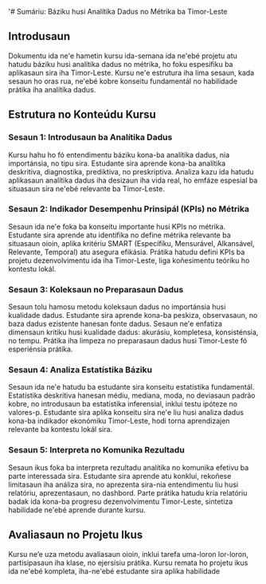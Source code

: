 '# Sumáriu: Báziku husi Analítika Dadus no Métrika ba Timor-Leste

## Introdusaun

Dokumentu ida ne'e hametin kursu ida-semana ida ne'ebé projetu atu hatudu báziku husi analítika dadus no métrika, ho foku espesífiku ba aplikasaun sira iha Timor-Leste. Kursu ne'e estrutura iha lima sesaun, kada sesaun ho oras rua, ne'ebé kobre konseitu fundamentál no habilidade prátika iha analítika dadus.

## Estrutura no Konteúdu Kursu

### Sesaun 1: Introdusaun ba Analítika Dadus

Kursu hahu ho fó entendimentu báziku kona-ba analítika dadus, nia importánsia, no tipu sira. Estudante sira aprende kona-ba analítika deskritiva, diagnostika, prediktiva, no preskriptiva. Analiza kazu ida hatudu aplikasaun analítika dadus iha desizaun iha vida real, ho emfáze espesial ba situasaun sira ne'ebé relevante ba Timor-Leste.

### Sesaun 2: Indikador Desempenhu Prinsipál (KPIs) no Métrika

Sesaun ida ne'e foka ba konseitu importante husi KPIs no métrika. Estudante sira aprende atu identifika no define métrika relevante ba situasaun oioin, aplika kritériu SMART (Específiku, Mensurável, Alkansável, Relevante, Temporal) atu asegura efikásia. Prátika hatudu defini KPIs ba projetu dezenvolvimentu ida iha Timor-Leste, liga koñesimentu teóriku ho kontestu lokál.

### Sesaun 3: Koleksaun no Preparasaun Dadus

Sesaun tolu hamosu metodu koleksaun dadus no importánsia husi kualidade dadus. Estudante sira aprende kona-ba peskiza, observasaun, no baza dadus ezistente hanesan fonte dadus. Sesaun ne'e enfatiza dimensaun kritiku husi kualidade dadus: akurásiu, kompletesa, konsisténsia, no tempu. Prátika iha limpeza no preparasaun dadus husi Timor-Leste fó esperiénsia prátika.

### Sesaun 4: Analiza Estatístika Báziku

Sesaun ida ne'e hatudu ba estudante sira konseitu estatístika fundamentál. Estatístika deskritiva hanesan médiu, mediana, moda, no deviasaun padrão kobre, no introdusaun ba estatístika inferensial, inklui testu ipóteze no valores-p. Estudante sira aplika konseitu sira ne'e liu husi analiza dadus kona-ba indikador ekonómiku Timor-Leste, hodi torna aprendizajen relevante ba kontestu lokál sira.

### Sesaun 5: Interpreta no Komunika Rezultadu

Sesaun ikus foka ba interpreta rezultadu analítika no komunika efetivu ba parte interessada sira. Estudante sira aprende atu konklui, rekoñese limitasaun iha análiza sira, no aprezenta sira-nia entendimentu liu husi relatóriu, aprezentasaun, no dashbord. Parte prátika hatudu kria relatóriu badak ida kona-ba progresu dezenvolvimentu Timor-Leste, sintetiza habilidade ne'ebé aprende durante kursu.

## Avaliasaun no Projetu Ikus

Kursu ne’e uza metodu avaliasaun oioin, inklui tarefa uma-loron lor-loron, partisipasaun iha klase, no ejersísiu prátika. Kursu remata ho projetu ikus ida ne'ebé kompleta, iha-ne'ebé estudante sira aplika habilidade